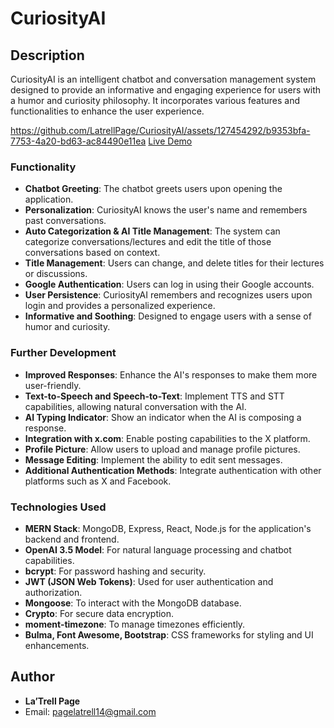 # CuriosityAI

## Description

CuriosityAI is an intelligent chatbot and conversation management system designed to provide an informative and engaging experience for users with a humor and curiosity philosophy. It incorporates various features and functionalities to enhance the user experience.

https://github.com/LatrellPage/CuriosityAI/assets/127454292/b9353bfa-7753-4a20-bd63-ac84490e11ea
[Live Demo](https://calm-plains-24036-d1dbec7026c8.herokuapp.com/)


### Functionality

- **Chatbot Greeting**: The chatbot greets users upon opening the application.
- **Personalization**: CuriosityAI knows the user's name and remembers past conversations.
- **Auto Categorization & AI Title Management**: The system can categorize conversations/lectures and edit the title of those conversations based on context.
- **Title Management**: Users can change, and delete titles for their lectures or discussions.
- **Google Authentication**: Users can log in using their Google accounts.
- **User Persistence**: CuriosityAI remembers and recognizes users upon login and provides a personalized experience.
- **Informative and Soothing**: Designed to engage users with a sense of humor and curiosity.

### Further Development

- **Improved Responses**: Enhance the AI's responses to make them more user-friendly.
- **Text-to-Speech and Speech-to-Text**: Implement TTS and STT capabilities, allowing natural conversation with the AI.
- **AI Typing Indicator**: Show an indicator when the AI is composing a response.
- **Integration with x.com**: Enable posting capabilities to the X platform.
- **Profile Picture**: Allow users to upload and manage profile pictures.
- **Message Editing**: Implement the ability to edit sent messages.
- **Additional Authentication Methods**: Integrate authentication with other platforms such as X and Facebook.

### Technologies Used

- **MERN Stack**: MongoDB, Express, React, Node.js for the application's backend and frontend.
- **OpenAI 3.5 Model**: For natural language processing and chatbot capabilities.
- **bcrypt**: For password hashing and security.
- **JWT (JSON Web Tokens)**: Used for user authentication and authorization.
- **Mongoose**: To interact with the MongoDB database.
- **Crypto**: For secure data encryption.
- **moment-timezone**: To manage timezones efficiently.
- **Bulma, Font Awesome, Bootstrap**: CSS frameworks for styling and UI enhancements.

## Author

- **La’Trell Page**
- Email: pagelatrell14@gmail.com
